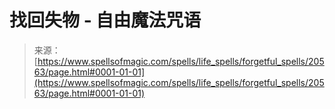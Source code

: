 <!--yml

category: 未分类

date: 2024-06-12 19:03:28

-->

# 找回失物 - 自由魔法咒语

> 来源：[https://www.spellsofmagic.com/spells/life_spells/forgetful_spells/20563/page.html#0001-01-01](https://www.spellsofmagic.com/spells/life_spells/forgetful_spells/20563/page.html#0001-01-01)
